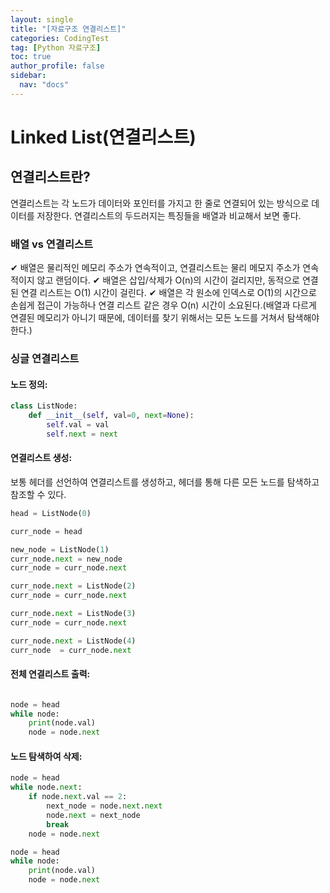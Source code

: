 ```yaml
---
layout: single
title: "[자료구조 연결리스트]"
categories: CodingTest
tag: [Python 자료구조]
toc: true
author_profile: false
sidebar:
  nav: "docs"
---
```


# Linked List(연결리스트)

## 연결리스트란?

연결리스트는 각 노드가 데이터와 포인터를 가지고 한 줄로 연결되어 있는 방식으로 데이터를 저장한다. 연결리스트의 두드러지는 특징들을 배열과 비교해서 보면 좋다.

### 배열 vs 연결리스트

✔ 배열은 물리적인 메모리 주소가 연속적이고, 연결리스트는 물리 메모지 주소가 연속적이지 않고 랜덤이다.
✔ 배열은 삽입/삭제가 O(n)의 시간이 걸리지만, 동적으로 연결된 연결 리스트는 O(1) 시간이 걸린다.
✔ 배열은 각 원소에 인덱스로 O(1)의 시간으로 손쉽게 접근이 가능하나 연결 리스트 같은 경우 O(n) 시간이 소요된다.(배열과 다르게 연결된 메모리가 아니기 때문에, 데이터를 찾기 위해서는 모든 노드를 거쳐서 탐색해야 한다.)

### 싱글 연결리스트

#### 노드 정의:

```python
class ListNode:
    def __init__(self, val=0, next=None):
        self.val = val
        self.next = next
```

#### 연결리스트 생성:

보통 헤더를 선언하여 연결리스트를 생성하고, 헤더를 통해 다른 모든 노드를 탐색하고 참조할 수 있다.

```python
head = ListNode(0)

curr_node = head

new_node = ListNode(1)
curr_node.next = new_node
curr_node = curr_node.next

curr_node.next = ListNode(2)
curr_node = curr_node.next

curr_node.next = ListNode(3)
curr_node = curr_node.next

curr_node.next = ListNode(4)
curr_node  = curr_node.next

```

#### 전체 연결리스트 출력:

```python

node = head
while node:
    print(node.val)
    node = node.next

```

#### 노드 탐색하여 삭제:

```python
node = head
while node.next:
    if node.next.val == 2:
        next_node = node.next.next
        node.next = next_node
        break
    node = node.next

node = head
while node:
    print(node.val)
    node = node.next
```

